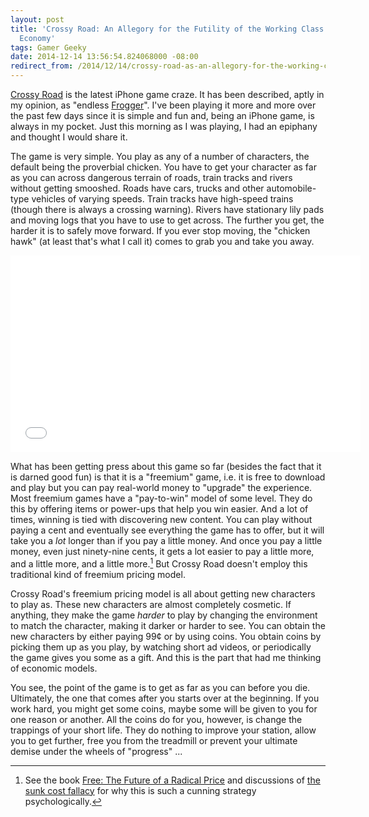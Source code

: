 ```yaml
---
layout: post
title: 'Crossy Road: An Allegory for the Futility of the Working Class in a Capitalist
  Economy'
tags: Gamer Geeky
date: 2014-12-14 13:56:54.824068000 -08:00
redirect_from: /2014/12/14/crossy-road-as-an-allegory-for-the-working-class.html
---
```


[Crossy Road][crossy-road] is the latest iPhone game craze. It has been described, aptly in my opinion, as "endless [Frogger][frogger]". I've been playing it more and more over the past few days since it is simple and fun and, being an iPhone game, is always in my pocket. Just this morning as I was playing, I had an epiphany and thought I would share it.

The game is very simple. You play as any of a number of characters, the default being the proverbial chicken. You have to get your character as far as you can across dangerous terrain of roads, train tracks and rivers without getting smooshed. Roads have cars, trucks and other automobile-type vehicles of varying speeds. Train tracks have high-speed trains (though there is always a crossing warning). Rivers have stationary lily pads and moving logs that you have to use to get across. The further you get, the harder it is to safely move forward. If you ever stop moving, the "chicken hawk" (at least that's what I call it) comes to grab you and take you away.

<div class="youtube-embed">
<iframe width="560" height="315" src="//www.youtube.com/embed/a3pTw0jmxlg" frameborder="0" allowfullscreen></iframe>
</div>

What has been getting press about this game so far (besides the fact that it is darned good fun) is that it is a "freemium" game, i.e. it is free to download and play but you can pay real-world money to "upgrade" the experience. Most freemium games have a "pay-to-win" model of some level. They do this by offering items or power-ups that help you win easier. And a lot of times, winning is tied with discovering new content. You can play without paying a cent and eventually see everything the game has to offer, but it will take you a *lot* longer than if you pay a little money. And once you pay a little money, even just ninety-nine cents, it gets a lot easier to pay a little more, and a little more, and a little more.[^sunk-cost] But Crossy Road doesn't employ this traditional kind of freemium pricing model.

Crossy Road's freemium pricing model is all about getting new characters to play as. These new characters are almost completely cosmetic. If anything, they make the game *harder* to play by changing the environment to match the character, making it darker or harder to see. You can obtain the new characters by either paying 99&cent; or by using coins. You obtain coins by picking them up as you play, by watching short ad videos, or periodically the game gives you some as a gift. And this is the part that had me thinking of economic models.

You see, the point of the game is to get as far as you can before you die. Ultimately, the one that comes after you starts over at the beginning. If you work hard, you might get some coins, maybe some will be given to you for one reason or another. All the coins do for you, however, is change the trappings of your short life. They do nothing to improve your station, allow you to get further, free you from the treadmill or prevent your ultimate demise under the wheels of "progress" ...

[^sunk-cost]: See the book [Free: The Future of a Radical Price][free] and discussions of [the sunk cost fallacy][fallacy] for why this is such a cunning strategy psychologically.

[crossy-road]: http://www.crossyroad.com/
[fallacy]: https://en.wikipedia.org/wiki/Sunk_costs#Loss_aversion_and_the_sunk_cost_fallacy
[free]: http://www.amazon.com/Free-The-Future-Radical-Price/dp/B00342VEP6
[frogger]: https://en.wikipedia.org/wiki/Frogger
